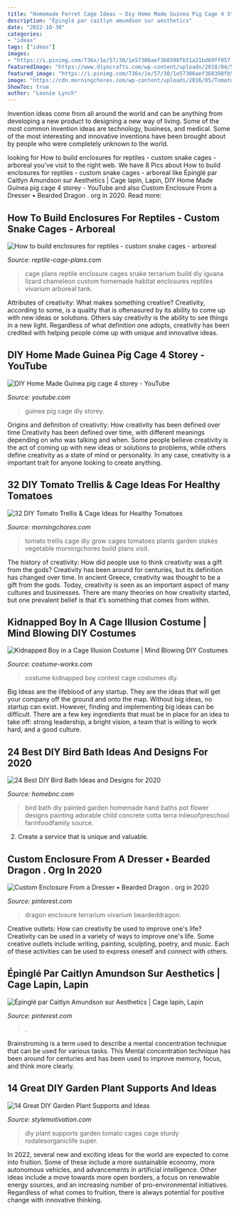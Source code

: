```yaml
---
title: "Homemade Ferret Cage Ideas ~ Diy Home Made Guinea Pig Cage 4 Storey"
description: "Épinglé par caitlyn amundson sur aesthetics"
date: "2022-10-30"
categories:
- "ideas"
tags: ["ideas"]
images:
- "https://i.pinimg.com/736x/1e/57/30/1e57306aef360398fb51a21bd69ff057.jpg"
featuredImage: "https://www.diyncrafts.com/wp-content/uploads/2018/04/5-tomato-cages.jpg"
featured_image: "https://i.pinimg.com/736x/1e/57/30/1e57306aef360398fb51a21bd69ff057.jpg"
image: "https://cdn.morningchores.com/wp-content/uploads/2016/05/Tomato-Trellis-and-Cage-Ideas-FB.jpg"
ShowToc: true
author: "Leonie Lynch"
---
```



Invention ideas come from all around the world and can be anything from developing a new product to designing a new way of living. Some of the most common invention ideas are technology, business, and medical. Some of the most interesting and innovative inventions have been brought about by people who were completely unknown to the world.

	

		
looking for How to build enclosures for reptiles - custom snake cages - arboreal you've visit to the right web. We have 8 Pics about How to build enclosures for reptiles - custom snake cages - arboreal like Épinglé par Caitlyn Amundson sur Aesthetics | Cage lapin, Lapin, DIY Home Made Guinea pig cage 4 storey - YouTube and also Custom Enclosure From a Dresser • Bearded Dragon . org in 2020. Read more:
		
    
## How To Build Enclosures For Reptiles - Custom Snake Cages - Arboreal

<img loading=lazy src="http://www.reptile-cage-plans.com/gallery/galimages/P6020054.JPG" onerror="this.onerror=null;this.src='https://tse1.mm.bing.net/th?id=OIP.hRg1dJMaNRz8PBlZqOCYMAHaFj&amp;pid=15.1';" alt="How to build enclosures for reptiles - custom snake cages - arboreal">

_Source: reptile-cage-plans.com_

>cage plans reptile enclosure cages snake terrarium build diy iguana lizard chameleon custom homemade habitat enclosures reptiles vivarium arboreal tank. 

	

Attributes of creativity: What makes something creative?
Creativity, according to some, is a quality that is oftenasured by its ability to come up with new ideas or solutions. Others say creativity is the ability to see things in a new light. Regardless of what definition one adopts, creativity has been credited with helping people come up with unique and innovative ideas.

    
## DIY Home Made Guinea Pig Cage 4 Storey - YouTube

<img loading=lazy src="https://i.ytimg.com/vi/O0IgGdVmv6I/maxresdefault.jpg" onerror="this.onerror=null;this.src='https://tse4.mm.bing.net/th?id=OIP.aH6zuQq-PkJEKfAJvGanvwHaEK&amp;pid=15.1';" alt="DIY Home Made Guinea pig cage 4 storey - YouTube">

_Source: youtube.com_

>guinea pig cage diy storey. 

	

Origins and definition of creativity: How creativity has been defined over time
Creativity has been defined over time, with different meanings depending on who was talking and when. Some people believe creativity is the act of coming up with new ideas or solutions to problems, while others define creativity as a state of mind or personality. In any case, creativity is a important trait for anyone looking to create anything.

    
## 32 DIY Tomato Trellis &amp; Cage Ideas For Healthy Tomatoes

<img loading=lazy src="https://cdn.morningchores.com/wp-content/uploads/2016/05/Tomato-Trellis-and-Cage-Ideas-FB.jpg" onerror="this.onerror=null;this.src='https://tse4.mm.bing.net/th?id=OIP.Z1pyS-GeuUgrjQEVRZTndQHaD2&amp;pid=15.1';" alt="32 DIY Tomato Trellis &amp; Cage Ideas for Healthy Tomatoes">

_Source: morningchores.com_

>tomato trellis cage diy grow cages tomatoes plants garden stakes vegetable morningchores build plans visit. 

	

The history of creativity: How did people use to think creativity was a gift from the gods?
Creativity has been around for centuries, but its definition has changed over time. In ancient Greece, creativity was thought to be a gift from the gods. Today, creativity is seen as an important aspect of many cultures and businesses. There are many theories on how creativity started, but one prevalent belief is that it’s something that comes from within.

    
## Kidnapped Boy In A Cage Illusion Costume | Mind Blowing DIY Costumes

<img loading=lazy src="https://photos.costume-works.com/full/kidnapped3.jpg" onerror="this.onerror=null;this.src='https://tse1.mm.bing.net/th?id=OIP.yupWtcdyUSQoKU1EexhldgHaNN&amp;pid=15.1';" alt="Kidnapped Boy in a Cage Illusion Costume | Mind Blowing DIY Costumes">

_Source: costume-works.com_

>costume kidnapped boy contest cage costumes diy. 

	

Big Ideas are the lifeblood of any startup. They are the ideas that will get your company off the ground and onto the map. Without big ideas, no startup can exist. However, finding and implementing big ideas can be difficult. There are a few key ingredients that must be in place for an idea to take off: strong leadership, a bright vision, a team that is willing to work hard, and a good culture.

    
## 24 Best DIY Bird Bath Ideas And Designs For 2020

<img loading=lazy src="https://homebnc.com/homeimg/2018/04/18-diy-bird-bath-ideas-homebnc.jpg" onerror="this.onerror=null;this.src='https://tse1.mm.bing.net/th?id=OIP.TXk0xcsCS9zrWPYx85UhlwHaLG&amp;pid=15.1';" alt="24 Best DIY Bird Bath Ideas and Designs for 2020">

_Source: homebnc.com_

>bird bath diy painted garden homemade hand baths pot flower designs painting adorable child concrete cotta terra inlieuofpreschool farmfoodfamily source. 

	

2. Create a service that is unique and valuable.

    
## Custom Enclosure From A Dresser • Bearded Dragon . Org In 2020

<img loading=lazy src="https://i.pinimg.com/736x/7f/2f/ca/7f2fcabe3410f0e2e0a70cfd1b5eabb8.jpg" onerror="this.onerror=null;this.src='https://tse1.mm.bing.net/th?id=OIP.JQ4xTrtN09F_A8Kh7fGVrAHaFj&amp;pid=15.1';" alt="Custom Enclosure From a Dresser • Bearded Dragon . org in 2020">

_Source: pinterest.com_

>dragon enclosure terrarium vivarium beardeddragon. 

	

Creative outlets: How can creativity be used to improve one's life?
Creativity can be used in a variety of ways to improve one's life. Some creative outlets include writing, painting, sculpting, poetry, and music. Each of these activities can be used to express oneself and connect with others.

    
## Épinglé Par Caitlyn Amundson Sur Aesthetics | Cage Lapin, Lapin

<img loading=lazy src="https://i.pinimg.com/736x/1e/57/30/1e57306aef360398fb51a21bd69ff057.jpg" onerror="this.onerror=null;this.src='https://tse1.mm.bing.net/th?id=OIP.sPQ0G_cL1UIWWl9HeD48sAAAAA&amp;pid=15.1';" alt="Épinglé par Caitlyn Amundson sur Aesthetics | Cage lapin, Lapin">

_Source: pinterest.com_

>. 

	

Brainstroming is a term used to describe a mental concentration technique that can be used for various tasks. This Mental concentration technique has been around for centuries and has been used to improve memory, focus, and think more clearly.

    
## 14 Great DIY Garden Plant Supports And Ideas

<img loading=lazy src="https://www.diyncrafts.com/wp-content/uploads/2018/04/5-tomato-cages.jpg" onerror="this.onerror=null;this.src='https://tse3.mm.bing.net/th?id=OIP.pgeNlhuQknWzGxJTlSis3QHaMc&amp;pid=15.1';" alt="14 Great DIY Garden Plant Supports and Ideas">

_Source: stylemotivation.com_

>diy plant supports garden tomato cages cage sturdy rodalesorganiclife super. 

	

In 2022, several new and exciting ideas for the world are expected to come into fruition. Some of these include a more sustainable economy, more autonomous vehicles, and advancements in artificial intelligence. Other ideas include a move towards more open borders, a focus on renewable energy sources, and an increasing number of pro-environmental initiatives. Regardless of what comes to fruition, there is always potential for positive change with innovative thinking.

